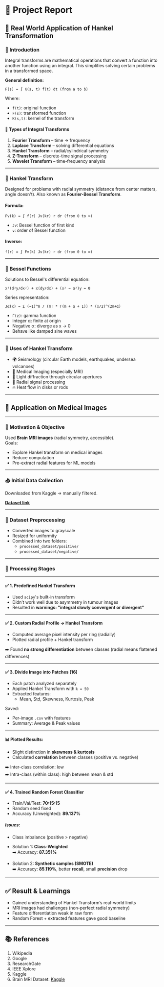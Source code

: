 # 📝 Project Report

## 📌 Real World Application of Hankel Transformation

### 🔹 Introduction

Integral transforms are mathematical operations that convert a function into another function using an integral. This simplifies solving certain problems in a transformed space.

**General definition:**

```
F(s) = ∫ K(s, t) f(t) dt (from a to b)
```

Where:
- `f(t)`: original function  
- `F(s)`: transformed function  
- `K(s,t)`: kernel of the transform  

#### 🔸 Types of Integral Transforms

1. **Fourier Transform** – time → frequency
2. **Laplace Transform** – solving differential equations
3. **Hankel Transform** – radial/cylindrical symmetry
4. **Z-Transform** – discrete-time signal processing
5. **Wavelet Transform** – time-frequency analysis

---

### 🔹 Hankel Transform

Designed for problems with radial symmetry (distance from center matters, angle doesn't). Also known as **Fourier-Bessel Transform**.

#### Formula:

```
Fv(k) = ∫ f(r) Jv(kr) r dr (from 0 to ∞)
```

- `Jv`: Bessel function of first kind  
- `v`: order of Bessel function  

#### Inverse:

```
f(r) = ∫ Fv(k) Jv(kr) r dr (from 0 to ∞)
```

---

### 🔹 Bessel Functions

Solutions to Bessel's differential equation:

```
x²(d²y/dx²) + x(dy/dx) + (x² − α²)y = 0
```

Series representation:

```
Jα(x) = Σ (−1)^m / (m! * Γ(m + α + 1)) * (x/2)^(2m+α)
```

- `Γ(z)`: gamma function  
- Integer α: finite at origin  
- Negative α: diverge as x → 0  
- Behave like damped sine waves

---

### 🔹 Uses of Hankel Transform

- 🌍 Seismology (circular Earth models, earthquakes, undersea volcanoes)
- 🧠 Medical Imaging (especially MRI)
- 🔬 Light diffraction through circular apertures
- 🔄 Radial signal processing
- 🔥 Heat flow in disks or rods

---

## 🧪 Application on Medical Images

---

### 🎯 Motivation & Objective

Used **Brain MRI images** (radial symmetry, accessible).  
Goals:
- Explore Hankel transform on medical images
- Reduce computation
- Pre-extract radial features for ML models

---

### 📥 Initial Data Collection

Downloaded from Kaggle → manually filtered.

**[Dataset link](https://www.kaggle.com/datasets/fernando2rad/brain-tumor-mri-images-44c)**

---

### 🔧 Dataset Preprocessing

- Converted images to grayscale  
- Resized for uniformity  
- Combined into two folders:  
  - `processed_dataset/positive/`  
  - `processed_dataset/negative/`  

---

### 🔄 Processing Stages

---

#### ✅ 1. Predefined Hankel Transform

- Used `scipy`'s built-in transform
- Didn’t work well due to asymmetry in tumour images
- Resulted in **warnings: "integral slowly convergent or divergent"**

---

#### ✅ 2. Custom Radial Profile → Hankel Transform

- Computed average pixel intensity per ring (radially)
- Plotted radial profile + Hankel transform

➡️ Found **no strong differentiation** between classes (radial means flattened differences)

---

#### ✅ 3. Divide Image into Patches (16)

- Each patch analyzed separately
- Applied Hankel Transform with `k = 50`
- Extracted features:
  - Mean, Std, Skewness, Kurtosis, Peak

Saved:
- Per-image `.csv` with features
- Summary: Average & Peak values

---

#### 📊 Plotted Results:
- Slight distinction in **skewness & kurtosis**
- Calculated **correlation** between classes (positive vs. negative)

➡️ Inter-class correlation: low  
➡️ Intra-class (within class): high between mean & std

---

#### ✅ 4. Trained Random Forest Classifier

- Train/Val/Test: **70:15:15**
- Random seed fixed
- Accuracy (Unweighted): **89.137%**

##### Issues:
- Class imbalance (positive > negative)
- Solution 1: **Class-Weighted**  
  ➡️ Accuracy: **87.351%**

- Solution 2: **Synthetic samples (SMOTE)**  
  ➡️ Accuracy: **85.119%**, better **recall**, small **precision** drop

---

## ✅ Result & Learnings

- Gained understanding of Hankel Transform’s real-world limits
- MRI images had challenges (non-perfect radial symmetry)
- Feature differentiation weak in raw form
- Random Forest + extracted features gave good baseline

---

## 📚 References

1. Wikipedia  
2. Google  
3. ResearchGate  
4. IEEE Xplore  
5. Kaggle  
6. Brain MRI Dataset: [Kaggle](https://www.kaggle.com/datasets/fernando2rad/brain-tumor-mri-images-44c)
